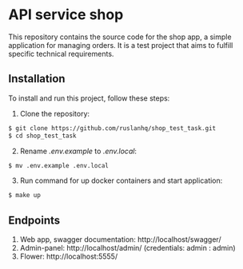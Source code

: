 # API service shop

This repository contains the source code for the shop app, a simple application for managing orders. It is a test project that aims to fulfill specific technical requirements.

## Installation

To install and run this project, follow these steps:

1. Clone the repository: 
```sh
$ git clone https://github.com/ruslanhq/shop_test_task.git
$ cd shop_test_task
```
2. Rename *.env.example* to *.env.local*:
```sh
$ mv .env.example .env.local
```
3. Run command for up docker containers and start application:
```sh
$ make up
```

## Endpoints

1. Web app, swagger documentation: http://localhost/swagger/
2. Admin-panel: http://localhost/admin/ (credentials: admin : admin)
3. Flower: http://localhost:5555/
